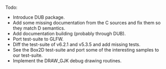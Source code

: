 Todo:

- Introduce DUB package.
- Add some missing documentation from the C sources and fix them so they match D semantics.
- Add documentation building (probably through DUB).
- Port test-suite to GLFW.
- Diff the test-suite of v6.2.1 and v5.3.5 and add missing tests.
- See the Box2D test-suite and port some of the interesting samples to our test-suite.
- Implement the DRAW_GJK debug drawing routines.

